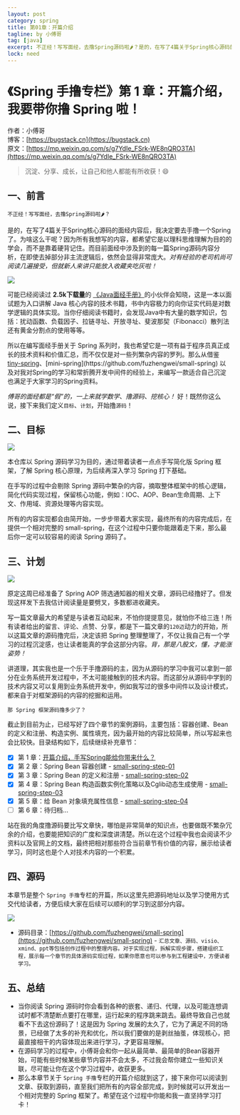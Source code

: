 ```yaml
---
layout: post
category: spring
title: 第01章：开篇介绍
tagline: by 小傅哥
tag: [java]
excerpt: 不正经！写写面经，去撸Spring源码啦🌶？是的，在写了4篇关于Spring核心源码的面经内容后，我决定要去手撸一个Spring了。为啥这么干呢？因为所有我想写的内容，都希望它是以理科思维理解为目的的学会，而不是靠着硬背记住。
lock: need
---
```


# 《Spring 手撸专栏》第 1 章：开篇介绍，我要带你撸 Spring 啦！

作者：小傅哥
<br/>博客：[https://bugstack.cn](https://bugstack.cn)
<br/>原文：[https://mp.weixin.qq.com/s/g7YdIe_FSrk-WE8nQRO3TA](https://mp.weixin.qq.com/s/g7YdIe_FSrk-WE8nQRO3TA)

> 沉淀、分享、成长，让自己和他人都能有所收获！😄

## 一、前言

`不正经！写写面经，去撸Spring源码啦🌶？`

是的，在写了4篇关于Spring核心源码的面经内容后，我决定要去手撸一个Spring了。为啥这么干呢？因为所有我想写的内容，都希望它是以理科思维理解为目的的学会，而不是靠着硬背记住。而目前面经中涉及到的每一篇Spring源码内容分析，在即使去掉部分非主流逻辑后，依然会显得非常庞大。*对有经验的老司机尚可阅读几遍接受，但就新人来讲只能放入收藏夹吃灰啦！*

[![](https://bugstack.cn/assets/images/spring/spring-1-01.png)](https://download.csdn.net/download/Yao__Shun__Yu/14932325)

可能已经阅读过 **2.5k下载量**的 [《Java面经手册》](https://download.csdn.net/download/Yao__Shun__Yu/14932325)的小伙伴会知晓，这是一本以面试题为入口讲解 Java 核心内容的技术书籍，书中内容极力的向你证实代码是对数学逻辑的具体实现。当你仔细阅读书籍时，会发现Java中有大量的数学知识，包括：扰动函数、负载因子、拉链寻址、开放寻址、斐波那契（Fibonacci）散列法还有黄金分割点的使用等等。

所以在编写面经手册关于 Spring 系列时，我也希望它是一项有益于程序员真正成长的技术资料和价值汇总，而不仅仅是对一些列繁杂内容的罗列。那么从借鉴 [tiny-spring]([https://github.com/code4craft/tiny-spring](https://github.com/code4craft/tiny-spring))、[mini-spring](https://github.com/fuzhengwei/small-spring) 以及对我对Spring的学习和常折腾开发中间件的经验上，来编写一款适合自己沉淀也满足于大家学习的Spring资料。

*傅哥的面经都是“假”的，一上来就学数学、撸源码、挖核心！* 好！既然你这么说，接下来我们定义`目标`、`计划`，开始撸`源码`！

## 二、目标

![](https://bugstack.cn/assets/images/spring/spring-1-02.png)

本仓库以 Spring 源码学习为目的，通过带着读者一点点手写简化版 Spring 框架，了解 Spring 核心原理，为后续再深入学习 Spring 打下基础。

在手写的过程中会剔除 Spring 源码中繁杂的内容，摘取整体框架中的核心逻辑，简化代码实现过程，保留核心功能，例如：IOC、AOP、Bean生命周期、上下文、作用域、资源处理等内容实现。

所有的内容实现都会由简开始，一步步带着大家实现，最终所有的内容完成后，在提供一个相对完整的 small-spring，在这个过程中只要你能跟着走下来，那么最后你一定可以较容易的阅读 Spring 源码了。

## 三、计划

![](https://bugstack.cn/assets/images/spring/spring-1-03.png)

原定这周已经准备了 Spring AOP 筛选通知器的相关文章，源码已经撸好了。但发现这样发下去我估计阅读量是要劈叉，多数都进收藏夹。

写一篇文章最大的希望是与读者互动起来，不怕你提提意见，就怕你不给三连！所有读者给出的留言、评论、点赞、分享，都是下一篇文章的`120迈`动力的开始，所以这篇文章的源码撸完后，决定该把 Spring 整理整理了，不仅让我自己有一个学习的过程沉淀感，也让读者能真的学会这部分内容。*背，那是八股文，懂，才能涨姿势！*

讲道理，其实我也是一个乐于手撸源码的主，因为从源码的学习中我可以拿到一部分在业务系统开发过程中，不太可能接触到的技术内容。而这部分从源码中学到的技术内容又可以复用到业务系统开发中，例如我写过的很多中间件以及设计模式，都来自于对框架源码的内容的挖掘和运用。

`那 Spring 框架源码撸多少了？`

截止到目前为止，已经写好了四个章节的案例源码，主要包括：容器创建、Bean的定义和注册、构造实例、属性填充，因为最开始的内容比较简单，所以写起来也会比较快。目录结构如下，后续继续补充章节：

- [x] 第 1 章：[开篇介绍，手写Spring能给你带来什么？](https://bugstack.cn/spring/2021/05/16/%E7%AC%AC1%E7%AB%A0-%E5%BC%80%E7%AF%87%E4%BB%8B%E7%BB%8D-%E6%89%8B%E5%86%99Spring%E8%83%BD%E7%BB%99%E4%BD%A0%E5%B8%A6%E6%9D%A5%E4%BB%80%E4%B9%88.html)
- [x] 第 2 章：Spring Bean 容器创建 - [small-spring-step-01](https://github.com/small-spring/small-spring-step-01)
- [x] 第 3 章：Spring Bean 的定义和注册 - [small-spring-step-02](https://github.com/small-spring/small-spring-step-02)
- [x] 第 4 章：Spring Bean 构造函数实例化策略以及Cglib动态生成使用 - [small-spring-step-03](https://github.com/small-spring/small-spring-step-03)
- [x] 第 5 章：给 Bean 对象填充属性信息 - [small-spring-step-04](https://github.com/small-spring/small-spring-step-04)
- [ ] 第 6 章：待归档...

站在我的角度撸源码要比写文章快，哪怕是非常简单的知识点，也要做既不繁杂冗余的介绍，也要能把知识的广度和深度讲清楚。所以在这个过程中我也会阅读不少资料以及官网上的文档，最终把相对那些符合当前章节有价值的内容，展示给读者学习，同时这也是个人对技术内容的一个积累。

## 四、源码

本章节是整个 `Spring 手撸`专栏的开篇，所以这里先把源码地址以及学习使用方式交代给读者，方便后续大家在后续可以顺利的学习到这部分内容。

![](https://bugstack.cn/assets/images/spring/spring-1-04.png)

- 源码目录：[https://github.com/fuzhengwei/small-spring](https://github.com/fuzhengwei/small-spring) - `汇总文章、源码、visio、xmind、ppt等包括创作过程中的整理内容。对于实现过程，拆解实现步骤，搭建组织工程，展示每一个章节的具体源码实现过程，如果你愿意也可以参与到工程建设中，方便读者学习。`

## 五、总结

- 当你阅读 Spring 源码时你会看到各种的嵌套、递归、代理，以及可能连想调试时都不清楚断点要打在哪里，运行起来的程序跳来跳去。最终导致自己也就看不下去这份源码了！这是因为 Spring 发展的太久了，它为了满足不同的场景，已经做了太多的补充和优化，所以我们要做的是剥丝抽茧，体现核心，把最直接相干的内容体现出来进行学习，才更容易理解。
- 在源码学习的过程中，小傅哥会和你一起从最简单、最简单的Bean容器开始，可能有些时候某些章节内容并不会太多，不过我会帮你建立一些知识关联，尽可能让你在这个学习过程中，收获更多。
- 那么本章节关于 `Spring 手撸`专栏的开篇介绍就到这了，接下来你可以阅读到文章、获取到源码，直至我们把所有的内容全部完成，到时候就可以开发出一个相对完整的 Spring 框架了。希望在这个过程中你能和我一直坚持学习打卡！
